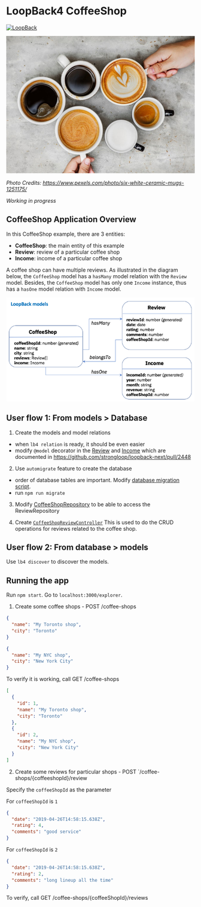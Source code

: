 # LoopBack4 CoffeeShop

[![LoopBack](<https://github.com/strongloop/loopback-next/raw/master/docs/site/imgs/branding/Powered-by-LoopBack-Badge-(blue)-@2x.png>)](http://loopback.io/)

![coffee shop](aroma-art-beverage-1251175.jpg)

_Photo Credits: https://www.pexels.com/photo/six-white-ceramic-mugs-1251175/_

_Working in progress_

## CoffeeShop Application Overview

In this CoffeeShop example, there are 3 entities:

- **CoffeeShop**: the main entity of this example
- **Review**: review of a particular coffee shop
- **Income**: income of a particular coffee shop

A coffee shop can have multiple reviews. As illustrated in the diagram below, the `CoffeeShop` model has a `hasMany` model relation with the `Review` model. Besides, the `CoffeeShop` model has only one `Income` instance, thus has a `hasOne` model relation with `Income` model.

![LoopBack4 CoffeeShop models](loopback-coffeeshop-models.png)

## User flow 1: From models > Database

1. Create the models and model relations

- when `lb4 relation` is ready, it should be even easier
- modify `@model` decorator in the [Review](src/models/review.model.ts) and [Income](src/models/income.model.ts) which are documented in https://github.com/strongloop/loopback-next/pull/2448

2. Use `automigrate` feature to create the database

- order of database tables are important. Modify [database migration script](src/migrate.ts).
- run `npm run migrate`

3. Modify [CoffeeShopRepository](src/repositories/coffee-shop.repository.ts) to be able to access the ReviewRepository

4. Create [`CoffeeShopReviewController`](src/controllers/coffee-shop-review-controller.ts)
   This is used to do the CRUD operations for reviews related to the coffee shop.

## User flow 2: From database > models

Use `lb4 discover` to discover the models.

## Running the app

Run `npm start`.
Go to `localhost:3000/explorer`.

1. Create some coffee shops - POST /coffee-shops

```json
{
  "name": "My Toronto shop",
  "city": "Toronto"
}
```

```json
{
  "name": "My NYC shop",
  "city": "New York City"
}
```

To verify it is working, call GET /coffee-shops

```json
[
  {
    "id": 1,
    "name": "My Toronto shop",
    "city": "Toronto"
  },
  {
    "id": 2,
    "name": "My NYC shop",
    "city": "New York City"
  }
]
```

2. Create some reviews for particular shops - POST `/coffee-shops/{coffeeshopId}/review

Specify the `coffeeShopId` as the parameter

For `coffeeShopId` is `1`

```json
{
  "date": "2019-04-26T14:58:15.638Z",
  "rating": 4,
  "comments": "good service"
}
```

For `coffeeShopId` is `2`

```json
{
  "date": "2019-04-26T14:58:15.638Z",
  "rating": 2,
  "comments": "long lineup all the time"
}
```

To verify, call GET /coffee-shops/{coffeeShopId}/reviews
